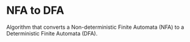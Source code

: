 # NFA to DFA
Algorithm that converts a Non-deterministic Finite Automata (NFA) to a Deterministic Finite Automata (DFA).

